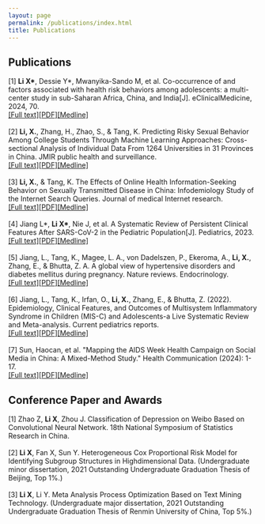 ```yaml
---
layout: page
permalink: /publications/index.html
title: Publications
---
```


## Publications

[1]	**Li X\***, Dessie Y\*, Mwanyika-Sando M, et al. Co-occurrence of and factors associated with health risk behaviors among adolescents: a multi-center study in sub-Saharan Africa, China, and India[J]. eClinicalMedicine, 2024, 70.
<br>
[[Full text]](https://www.thelancet.com/journals/eclinm/article/PIIS2589-5370(24)00104-4/fulltext)[[PDF]](https://www.thelancet.com/action/showPdf?pii=S2589-5370%2824%2900104-4)[[Medline]](https://pubmed.ncbi.nlm.nih.gov/38533342/)
<br><br>
[2]	**Li, X.**, Zhang, H., Zhao, S., & Tang, K. Predicting Risky Sexual Behavior Among College Students Through Machine Learning Approaches: Cross-sectional Analysis of Individual Data From 1264 Universities in 31 Provinces in China. JMIR public health and surveillance.
<br>
[[Full text]](https://pubmed.ncbi.nlm.nih.gov/36696166/)[[PDF]](https://publichealth.jmir.org/2023/1/e41162/PDF)[[Medline]](https://pubmed.ncbi.nlm.nih.gov/36696166/)
<br><br>
[3]	**Li, X.**, & Tang, K. The Effects of Online Health Information-Seeking Behavior on Sexually Transmitted Disease in China: Infodemiology Study of the Internet Search Queries. Journal of medical Internet research. 
<br>
[[Full text]](https://www.jmir.org/2023/1/e43046)[[PDF]](https://www.jmir.org/2023/1/e43046/PDF)[[Medline]](https://pubmed.ncbi.nlm.nih.gov/37171864/)
<br><br>
[4]	Jiang L*, **Li X\***, Nie J, et al. A Systematic Review of Persistent Clinical Features After SARS-CoV-2 in the Pediatric Population[J]. Pediatrics, 2023.
<br>
[[Full text]](https://publications.aap.org/pediatrics/article/doi/10.1542/peds.2022-060351/192816)[[PDF]](https://watermark.silverchair.com/peds.2022-060351.pdf?token=AQECAHi208BE49Ooan9kkhW_Ercy7Dm3ZL_9Cf3qfKAc485ysgAAAzwwggM4BgkqhkiG9w0BBwagggMpMIIDJQIBADCCAx4GCSqGSIb3DQEHATAeBglghkgBZQMEAS4wEQQM_VsESI1D3_yUI8dBAgEQgIIC70vbal_0oR3e7mGfxmqY__FvWwpuFNxZ1RMDihdfYo5AzxUEaWX8Oz2PNm8GvjQUTK36yqUjlO0qEBUBCfqb_dPZCUsCNxVOwm95F1x1bGxFchu2jMh-xAiti4o_HHxKiReMDMx0LJ8kAxR8m98kPzmbyu9_PjMaQXE6kye6_L2Wq8sEGrZtirvUZsDubQ_1lkk72USMuNujnls4vYUxKDuKG66JcxtSDK_EHQsn5y4aw08CJ2yJRxr9AHGIRt9jVgmrpxRAZvBhV6k17ZyCibP4iYv8lRXjpkRHBL9kFXumOyl32J6BUvyV_CyNg74JHBFtoO9eUOdoZKQWzEFCYHC8M1qGhcd0k-genrhJaEXUC1YnWLI0q_mz3T5Ozt7yUUrXXOrWevsL0rAqZcSX07bVTuig2Y1B2pT8H_SuGuXq5B7G6nkEZdUbJ7l3NEvcSUfGveEXv8KugsvyQyV3BFZO-BB_h3ukM9zMm42XSUnvN2LQiEwPQcN0j0NM3VPg7TKlULliDCEFsZWom3dJryY2IgkiwgEfHiaSqWeiGZg3aLSzC1La70RYjLW8Ts8L7uiCgufNZ_Des855rRJ4b5y6mqkrL4mKusvFEjeRFSUvD23xaWEtH70z4QJUWFazBgDdPaH9NInFKe7y9qvAnwqMlMLHqaoa6qLbr8O-tqGTcgtyl8mfXevCV5Fh-ZpRQNk4LeoiV10cjluX3nub_PCxznPZYMgN03zB5v9Y_QiUKU6kh7X8RMpL6Kj-Z73ixEp4_QShOBqHZLryNrjeadUI_WJzqLJmxwWCSZ1KOwCRP9GslxpSahfzcikfcIXQVO2MfhPgxYTOp43qgN52t_0rW6PQBvZjoew9rYx2mcf9L8WbB5GljEky2lwoDAIpiLwzvgq_O_Gbz8zRv5VcrjYZCP4OvPMiE6KAjGZsnEJJjRYQiAVrG390eKf-B2i_-RmJIFK08r3XLbS2SLOzu6XyI5a2B1Uu5IibhfnM7TM)[[Medline]](https://pubmed.ncbi.nlm.nih.gov/37476923/)
<br><br>
[5]	Jiang, L., Tang, K., Magee, L. A., von Dadelszen, P., Ekeroma, A., **Li, X.**, Zhang, E., & Bhutta, Z. A. A global view of hypertensive disorders and diabetes mellitus during pregnancy. Nature reviews. Endocrinology.<br>
[[Full text]](https://www.nature.com/articles/s41574-022-00734-y)[[PDF]](https://www.nature.com/articles/s41574-022-00734-y.pdf)[[Medline]](https://pubmed.ncbi.nlm.nih.gov/36109676/)
<br><br>
[6]	Jiang, L., Tang, K., Irfan, O., **Li, X.**, Zhang, E., & Bhutta, Z. (2022). Epidemiology, Clinical Features, and Outcomes of Multisystem Inflammatory Syndrome in Children (MIS-C) and Adolescents-a Live Systematic Review and Meta-analysis. Current pediatrics reports.
<br>
[[Full text]](https://www.ncbi.nlm.nih.gov/pmc/articles/PMC9072767/)[[PDF]](https://www.ncbi.nlm.nih.gov/pmc/articles/PMC9072767/pdf/40124_2022_Article_264.pdf)[[Medline]](https://pubmed.ncbi.nlm.nih.gov/35540721/)
<br><br>
[7] Sun, Haocan, et al. "Mapping the AIDS Week Health Campaign on Social Media in China: A Mixed-Method Study." Health Communication (2024): 1-17. 
<br>
[[Full text]](https://www.tandfonline.com/doi/full/10.1080/10410236.2024.2440538#abstract)[[PDF]](https://www.tandfonline.com/doi/epdf/10.1080/10410236.2024.2440538?needAccess=true)[[Medline]](https://pubmed.ncbi.nlm.nih.gov/39668806/)

## Conference Paper and Awards
[1] Zhao Z, **Li X**, Zhou J. Classification of Depression on Weibo Based on Convolutional Neural Network. 18th National Symposium of Statistics Research in China.
<br><br>
[2] **Li X**, Fan X, Sun Y. Heterogeneous Cox Proportional Risk Model for Identifying Subgroup Structures in Highdimensional Data. (Undergraduate minor dissertation, 2021 Outstanding Undergraduate Graduation Thesis of Beijing, Top 1%.)
<br><br>
[3] **Li X**, Li Y. Meta Analysis Process Optimization Based on Text Mining Technology. (Undergraduate major dissertation, 2021 Outstanding Undergraduate Graduation Thesis of Renmin University of China, Top 5%.)
